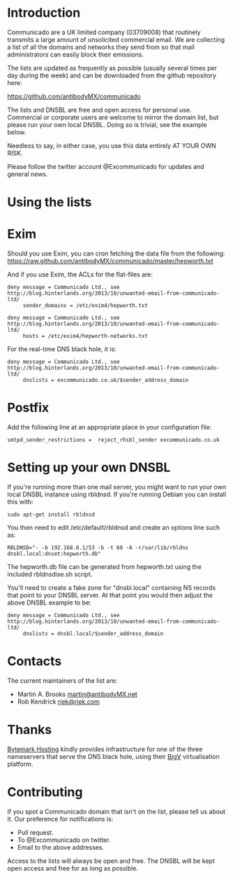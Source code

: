 Introduction
============

Communicado are a UK limited company (03709008) that routinely transmits a
large amount of unsolicited commercial email.  We are collecting a list of all
the domains and networks they send from so that mail administrators can easily
block their emissions.

The lists are updated as frequently as possible (usually several times per day
during the week) and can be downloaded from the github repository here:

https://github.com/antibodyMX/communicado

The lists and DNSBL are free and open access for personal use.  Commercial or
corporate users are welcome to mirror the domain list, but please run your own
local DNSBL.  Doing so is trivial, see the example below.

Needless to say, in either case, you use this data entirely AT YOUR OWN RISK.

Please follow the twitter account @Excommunicado for updates and general news.


Using the lists
===============

Exim
====

Should you use Exim, you can cron fetching the data file from the following:
    <https://raw.github.com/antibodyMX/communicado/master/hepworth.txt>

And if you use Exim, the ACLs for the flat-files are:

    deny message = Communicado Ltd., see http://blog.hinterlands.org/2013/10/unwanted-email-from-communicado-ltd/
         sender_domains = /etc/exim4/hepworth.txt

    deny message = Communicado Ltd., see http://blog.hinterlands.org/2013/10/unwanted-email-from-communicado-ltd/
         hosts = /etc/exim4/hepworth-networks.txt

For the real-time DNS black hole, it is:

    deny message = Communicado Ltd., see http://blog.hinterlands.org/2013/10/unwanted-email-from-communicado-ltd/
         dnslists = excommunicado.co.uk/$sender_address_domain



Postfix
=======

Add the following line at an appropriate place in your configuration file:

    smtpd_sender_restrictions =  reject_rhsbl_sender excommunicado.co.uk


Setting up your own DNSBL
=========================

If you're running more than one mail server, you might want to run your own
local DNSBL instance using rbldnsd.  If you're running Debian you can install
this with:

    sudo apt-get install rbldnsd

You then need to edit /etc/default/rbldnsd and create an options line such as:

    RBLDNSD="- -b 192.168.0.1/53 -b -t 60 -A -r/var/lib/rbldns dnsbl.local:dnset:hepworth.db"

The hepworth.db file can be generated from hepworth.txt using the included rbldnsdise.sh script.

You'll need to create a fake zone for "dnsbl.local" containing NS records that
point to your DNSBL server.  At that point you would then adjust the above
DNSBL example to be:

    deny message = Communicado Ltd., see http://blog.hinterlands.org/2013/10/unwanted-email-from-communicado-ltd/
         dnslists = dnsbl.local/$sender_address_domain


Contacts
========

The current maintainers of the list are:

* Martin A. Brooks <martin@antibodyMX.net>
* Rob Kendrick <rjek@rjek.com>

Thanks
======

[Bytemark Hosting](http://www.bytemark.co.uk/) kindly provides infrastructure
for one of the three nameservers that serve the DNS black hole, using their
[BigV](http://www.bigv.io/) virtualisation platform.

Contributing
============

If you spot a Communicado domain that isn't on the list, please tell us about
it.  Our preference for notifications is:

* Pull request.
* To @Excommunicado on twitter.
* Email to the above addresses.

Access to the lists will always be open and free.  The DNSBL will be kept open
access and free for as long as possible.

